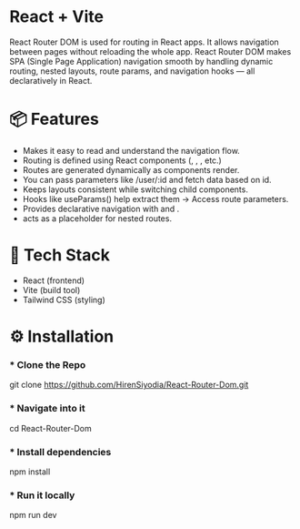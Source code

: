 # React + Vite

React Router DOM is used for routing in React apps. It allows navigation between pages without reloading the whole app. React Router DOM makes SPA (Single Page Application) navigation smooth by handling dynamic routing, nested layouts, route params, and navigation hooks — all declaratively in React.

# 📦 Features
- Makes it easy to read and understand the navigation flow.
- Routing is defined using React components (<Route>, <Routes>, <Link>, etc.)
- Routes are generated dynamically as components render.
- You can pass parameters like /user/:id and fetch data based on id.
- Keeps layouts consistent while switching child components.
- Hooks like useParams() help extract them -> Access route parameters.
- Provides declarative navigation with <Link> and <NavLink>.
- <Outlet /> acts as a placeholder for nested routes.


# 🚀 Tech Stack
- React (frontend)
- Vite (build tool)
- Tailwind CSS (styling)

  
# ⚙️ Installation
### * Clone the Repo
git clone https://github.com/HirenSiyodia/React-Router-Dom.git

### * Navigate into it
cd React-Router-Dom

### * Install dependencies
npm install

### * Run it locally
npm run dev


